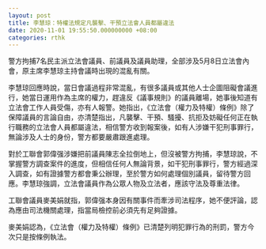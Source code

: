```yaml
---
layout: post
title: 李慧琼：特權法規定凡襲擊、干預立法會人員都屬違法
date: 2020-11-01 19:55:50.000000000 +08:00
categories: rthk
---
```


警方拘捕7名民主派立法會議員、前議員及議員助理，全部涉及5月8日立法會內會，原主席李慧琼主持會議時出現的混亂有關。

李慧琼回應時說，當日會議過程非常混亂，有很多議員或其他人士企圖阻礙會議進行，她當日運用作為主席的權力，趕違反《議事規則》的議員離場，她事後知道有立法會工作人員受傷，亦有人報警。她指出，《立法會（權力及特權）條例》除了保障議員的言論自由，亦清楚指出，凡襲擊、干預、騷擾、抗拒及妨礙任何正在執行職務的立法會人員都屬違法，相信警方收到報案後，如有人涉嫌干犯刑事罪行，無論涉及人士的身份，警方都要嚴肅跟進處理。

對於工聯會郭偉强涉嫌把前議員陳志全拉倒地上，但沒被警方拘捕，李慧琼說，不掌握警方調查案件的進度，但相信任何人無論背景，如干犯刑事罪行，警方經過深入調查，如有證據警方都會秉公辦理，至於警方如何處理個別議員，留待警方回應。李慧琼強調，立法會議員作為公眾人物及立法者，應該守法及尊重法律。

工聯會議員麥美娟就指，郭偉强本身因有關事件而牽涉司法程序，她不便評論，認為應由司法機關處理，指當局檢控前必須先有足夠證據。

麥美娟認為，《立法會（權力及特權）條例》已清楚列明犯罪行為的刑罰，警方今次只是按條例執法。
